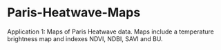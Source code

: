 # Paris-Heatwave-Maps
Application 1: Maps of Paris Heatwave data. Maps include a temperature brightness map and indexes NDVI, NDBI, SAVI and BU.
